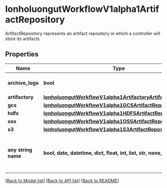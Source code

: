 # IonholuongutWorkflowV1alpha1ArtifactRepository

ArtifactRepository represents an artifact repository in which a controller will store its artifacts

## Properties
Name | Type | Description | Notes
------------ | ------------- | ------------- | -------------
**archive_logs** | **bool** | ArchiveLogs enables log archiving | [optional] 
**artifactory** | [**IonholuongutWorkflowV1alpha1ArtifactoryArtifactRepository**](IonholuongutWorkflowV1alpha1ArtifactoryArtifactRepository.md) |  | [optional] 
**gcs** | [**IonholuongutWorkflowV1alpha1GCSArtifactRepository**](IonholuongutWorkflowV1alpha1GCSArtifactRepository.md) |  | [optional] 
**hdfs** | [**IonholuongutWorkflowV1alpha1HDFSArtifactRepository**](IonholuongutWorkflowV1alpha1HDFSArtifactRepository.md) |  | [optional] 
**oss** | [**IonholuongutWorkflowV1alpha1OSSArtifactRepository**](IonholuongutWorkflowV1alpha1OSSArtifactRepository.md) |  | [optional] 
**s3** | [**IonholuongutWorkflowV1alpha1S3ArtifactRepository**](IonholuongutWorkflowV1alpha1S3ArtifactRepository.md) |  | [optional] 
**any string name** | **bool, date, datetime, dict, float, int, list, str, none_type** | any string name can be used but the value must be the correct type | [optional]

[[Back to Model list]](../README.md#documentation-for-models) [[Back to API list]](../README.md#documentation-for-api-endpoints) [[Back to README]](../README.md)


